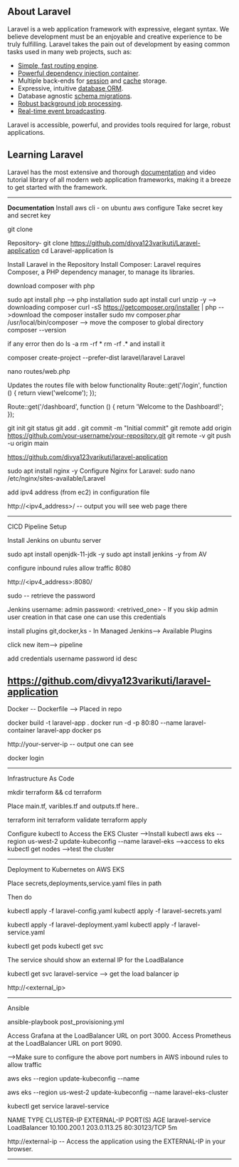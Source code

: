 ## About Laravel

Laravel is a web application framework with expressive, elegant syntax. We believe development must be an enjoyable and creative experience to be truly fulfilling. Laravel takes the pain out of development by easing common tasks used in many web projects, such as:

- [Simple, fast routing engine](https://laravel.com/docs/routing).
- [Powerful dependency injection container](https://laravel.com/docs/container).
- Multiple back-ends for [session](https://laravel.com/docs/session) and [cache](https://laravel.com/docs/cache) storage.
- Expressive, intuitive [database ORM](https://laravel.com/docs/eloquent).
- Database agnostic [schema migrations](https://laravel.com/docs/migrations).
- [Robust background job processing](https://laravel.com/docs/queues).
- [Real-time event broadcasting](https://laravel.com/docs/broadcasting).

Laravel is accessible, powerful, and provides tools required for large, robust applications.

## Learning Laravel

Laravel has the most extensive and thorough [documentation](https://laravel.com/docs) and video tutorial library of all modern web application frameworks, making it a breeze to get started with the framework.

-------------------------------------------------------------------------------------------
**Documentation**
Install aws cli - on ubuntu
aws configure
Take secret key and secret key 

git clone </url>

Repository-
git clone https://github.com/divya123varikuti/Laravel-application
cd Laravel-application
ls

Install Laravel in the Repository
Install Composer:
Laravel requires Composer, a PHP dependency manager, to manage its libraries.

download composer with php

sudo apt install php --> php installation
sudo apt install curl unzip -y --> downloading composer
curl -sS https://getcomposer.org/installer | php -->download the composer installer
sudo mv composer.phar /usr/local/bin/composer --> move the composer to global directory
composer --version

if any error then do 
ls -a 
rm -rf *
rm -rf .*
and install it

composer create-project --prefer-dist laravel/laravel Laravel

nano routes/web.php

Updates the routes file with below functionality
Route::get('/login', function () {
    return view('welcome');
});

Route::get('/dashboard', function () {
    return 'Welcome to the Dashboard!';
});

git init
git status
git add .
git commit -m "Initial commit"
git remote add origin https://github.com/your-username/your-repository.git
git remote -v
git push -u origin main

https://github.com/divya123varikuti/laravel-application

sudo apt install nginx -y
Configure Nginx for Laravel:
sudo nano /etc/nginx/sites-available/Laravel

add ipv4 address (from ec2) in configuration file
 
http://<ipv4_address>/ -- output you will see web page there 

--------------------------------------------------------------------------

CICD Pipeline Setup

Install Jenkins on ubuntu server

sudo apt install openjdk-11-jdk -y
sudo apt install jenkins -y
from AV

configure inbound rules allow traffic 8080

http://<ipv4_address>:8080/

sudo <path> -- retrieve the password

Jenkins username: admin
password: <retrived_one> - If you skip admin user creation in that case one can use this credentials

install plugins git,docker,ks - In Managed Jenkins--> Available Plugins

click new item--> pipeline

add credentials
username 
password 
id
desc

https://github.com/divya123varikuti/laravel-application
----------------------------------------------------------------------------------------------------------------------------------
Docker
-- Dockerfile --> Placed in repo

docker build -t laravel-app .
docker run -d -p 80:80 --name laravel-container laravel-app
docker ps

http://your-server-ip -- output one can see

docker login

---------------------------------------------------------------------------------------------------------------------------------
Infrastructure As Code

mkdir terraform && cd terraform

Place main.tf, varibles.tf and outputs.tf here..

terraform init
terraform validate
terraform apply

Configure kubectl to Access the EKS Cluster -->Install kubectl
aws eks --region us-west-2 update-kubeconfig --name laravel-eks  -->access to eks
kubectl get nodes -->test the cluster

--------------------------------------------------------------------------------------------------
Deployment to Kubernetes on AWS EKS

Place secrets,deployments,service.yaml files in path

Then do

kubectl apply -f laravel-config.yaml
kubectl apply -f laravel-secrets.yaml

kubectl apply -f laravel-deployment.yaml
kubectl apply -f laravel-service.yaml

kubectl get pods
kubectl get svc

The service should show an external IP for the LoadBalance

kubectl get svc laravel-service --> get the load balancer ip

http://<external_ip>

--------------------------------------------------------------------------------------
Ansible

ansible-playbook post_provisioning.yml

Access Grafana at the LoadBalancer URL on port 3000.
Access Prometheus at the LoadBalancer URL on port 9090.

-->Make sure to configure the above port numbers in AWS inbound rules to allow traffic

aws eks --region <region> update-kubeconfig --name <eks-cluster-name>

aws eks --region us-west-2 update-kubeconfig --name laravel-eks-cluster

kubectl get service laravel-service

NAME              TYPE           CLUSTER-IP      EXTERNAL-IP       PORT(S)        AGE
laravel-service   LoadBalancer   10.100.200.1    203.0.113.25      80:30123/TCP   5m

http://external-ip  -- Access the application using the EXTERNAL-IP in your browser.

-------------------------------------------------------------------------------------------------------------------------------------




